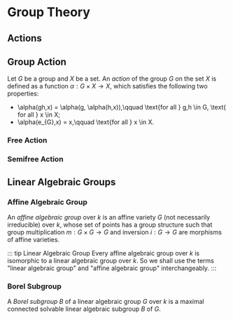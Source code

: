 # Group Theory

## Actions

## Group Action

Let $G$ be a group and $X$ be a set. An _action_ of the group $G$ on the set $X$ is defined as a function $\alpha: G \times X \rightarrow X$, which satisfies the following two properties:
- \alpha(gh,x) = \alpha(g, \alpha(h,x)),\qquad \text{for all } g,h \in G, \text{ for all } x \in X;
- \alpha(e_{G},x) = x,\qquad \text{for all } x \in X.

### Free Action

### Semifree Action




## Linear Algebraic Groups

### Affine Algebraic Group

An _affine algebraic group_ over $k$ is an affine variety $G$ (not necessarily irreducible) over $k$, whose set of points has a group structure such that group multiplication $m: G \times G \rightarrow G$ and inversion $i : G \rightarrow G$ are morphisms of affine varieties.

::: tip Linear Algebraic Group
Every affine algebraic group over $k$ is isomorphic to a linear algebraic group over $k$. So we shall use the terms "linear algebraic group" and "affine algebraic group" interchangeably.
:::

### Borel Subgroup

A _Borel subgroup_ $B$ of a linear algebraic group $G$ over $k$ is a maximal connected solvable linear algebraic subgroup $B$ of $G$.